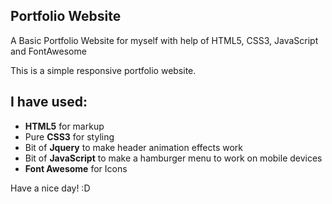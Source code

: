 ## Portfolio Website
A Basic Portfolio Website for myself with help of HTML5, CSS3, JavaScript and FontAwesome

This is a simple responsive portfolio website.


## I have used:
+ **HTML5** for markup
+ Pure **CSS3** for styling 
+ Bit of **Jquery** to make header animation effects work
+ Bit of **JavaScript** to make a hamburger menu to work on mobile devices 
+ **Font Awesome** for Icons 

Have a nice day! :D 

